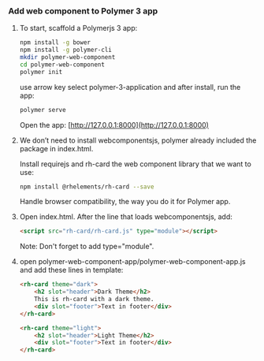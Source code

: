 ### Add web component to Polymer 3  app

1. To start, scaffold a Polymerjs 3 app:

    ```bash
    npm install -g bower
    npm install -g polymer-cli
    mkdir polymer-web-component
    cd polymer-web-component
    polymer init
    ```

    use arrow key select polymer-3-application and after install, run the app:

    ```bash
    polymer serve
    ```

    Open the app: [http://127.0.0.1:8000](http://127.0.0.1:8000)

2. We don’t need to install webcomponentsjs, polymer already included the package in index.html.

    Install requirejs and rh-card the web component library that we want to use:

    ```bash
    npm install @rhelements/rh-card --save
    ```

    Handle browser compatibility, the way you do it for Polymer app.

3. Open index.html. After the line that loads webcomponentsjs, add:

    ```html
    <script src="rh-card/rh-card.js" type="module"></script>

    ```

    Note: Don't forget to add type="module".

5. open polymer-web-component-app/polymer-web-component-app.js and add these lines in template:

    ```html
    <rh-card theme="dark">
        <h2 slot="header">Dark Theme</h2>
        This is rh-card with a dark theme.
        <div slot="footer">Text in footer</div>
    </rh-card>

    <rh-card theme="light">
        <h2 slot="header">Light Theme</h2>
        <div slot="footer">Text in footer</div>
    </rh-card>
    ```

